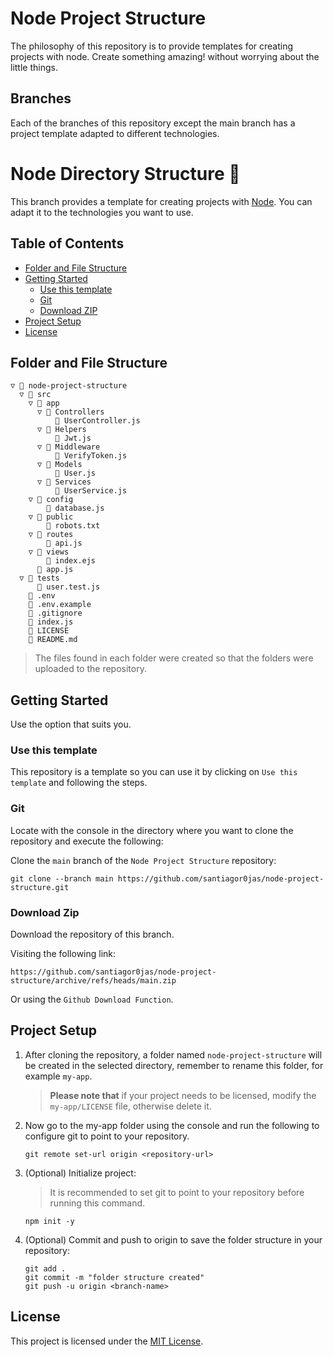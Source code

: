 # Node Project Structure
The philosophy of this repository is to provide templates for creating projects with node. Create something amazing! without worrying about the little things.

## Branches
Each of the branches of this repository except the main branch has a project template adapted to different technologies.

# Node Directory Structure :open_file_folder:
This branch provides a template for creating projects with [Node](https://nodejs.org). You can adapt it to the technologies you want to use.

## Table of Contents
* [Folder and File Structure](#folder-and-file-structure)
* [Getting Started](#getting-started)
	* [Use this template](#use-this-template)
	* [Git](#git)
	* [Download ZIP](#download-zip)
* [Project Setup](#project-setup)
* [License](#license)

## Folder and File Structure
```
▽ 📁 node-project-structure
  ▽ 📁 src
    ▽ 📁 app
      ▽ 📁 Controllers
          📄 UserController.js
      ▽ 📁 Helpers
          📄 Jwt.js
      ▽ 📁 Middleware
          📄 VerifyToken.js
      ▽ 📁 Models
          📄 User.js
      ▽ 📁 Services
          📄 UserService.js
    ▽ 📁 config
      	📄 database.js
    ▽ 📁 public
        📄 robots.txt
    ▽ 📁 routes
        📄 api.js
    ▽ 📁 views
        📄 index.ejs
      📄 app.js
  ▽ 📁 tests
      📄 user.test.js
    📄 .env
    📄 .env.example
    📄 .gitignore
    📄 index.js
    📄 LICENSE
    📄 README.md
```
> The files found in each folder were created so that the folders were uploaded to the repository.

## Getting Started
Use the option that suits you.

### Use this template
This repository is a template so you can use it by clicking on `Use this template` and following the steps.

### Git
Locate with the console in the directory where you want to clone the repository and execute the following:

Clone the `main` branch of the `Node Project Structure` repository:
```console
git clone --branch main https://github.com/santiagor0jas/node-project-structure.git
```

### Download Zip
Download the repository of this branch.

Visiting the following link:
```
https://github.com/santiagor0jas/node-project-structure/archive/refs/heads/main.zip
```
Or using the `Github Download Function`.

## Project Setup

1. After cloning the repository, a folder named `node-project-structure` will be created in the selected directory, remember to rename this folder, for example `my-app`.
	> **Please note that** if your project needs to be licensed, modify the `my-app/LICENSE` file, otherwise delete it.

2. Now go to the my-app folder using the console and run the following to configure git to point to your repository.
	```console
	git remote set-url origin <repository-url>
	```

3. (Optional) Initialize project:

	> It is recommended to set git to point to your repository before running this command.

	```console
	npm init -y
	```

4. (Optional) Commit and push to origin to save the folder structure in your repository:
	```console
	git add .
	git commit -m "folder structure created"
	git push -u origin <branch-name>
	```

## License
This project is licensed under the [MIT License](./LICENSE).
